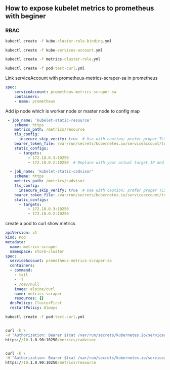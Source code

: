 ## How to expose kubelet metrics to prometheus with beginer


### RBAC
```cmd
kubectl create -f kube-cluster-role-binding.yml

kubectl create -f kube-services-account.yml

kubectl create -f metrics-cluster-role.yml

kubectl create -f pod-test-curl.yml
```

Link serviceAccount with prometheus-metrics-scraper-sa in prometheus



```yaml
spec:
    serviceAccount: prometheus-metrics-scraper-sa
    containers:
    - name: prometheus
```

Add ip node which is worker node or master node to config map

```yaml
 - job_name: 'kubelet-static-resource'
    scheme: https
    metrics_path: /metrics/resource
    tls_config:
      insecure_skip_verify: true  # Use with caution; prefer proper TLS in production
    bearer_token_file: /var/run/secrets/kubernetes.io/serviceaccount/token
    static_configs:
      - targets:
          - 172.18.0.3:10250
          - 172.18.0.2:10250  # Replace with your actual target IP and port

  - job_name: 'kubelet-static-cadvisor'
    scheme: https
    metrics_path: /metrics/cadvisor
    tls_config:
      insecure_skip_verify: true  # Use with caution; prefer proper TLS in production
    bearer_token_file: /var/run/secrets/kubernetes.io/serviceaccount/token
    static_configs:
      - targets:
          - 172.18.0.3:10250
          - 172.18.0.2:10250
```

create a pod to curl show metrics

```yaml
apiVersion: v1
kind: Pod
metadata:
  name: metrics-scraper
  namespace: storm-cluster
spec:
  serviceAccount: prometheus-metrics-scraper-sa
  containers:
  - command:
    - tail
    - -f
    - /dev/null
    image: alpine/curl
    name: metrics-scraper
    resources: {}
  dnsPolicy: ClusterFirst
  restartPolicy: Always
```


```cmd
kubectl create -f pod-test-curl.yml


curl -k \
-H "Authorization: Bearer $(cat /var/run/secrets/kubernetes.io/serviceaccount/token)"  \
https://10.1.0.90:10250/metrics/cadvisor


curl -k \
-H "Authorization: Bearer $(cat /var/run/secrets/kubernetes.io/serviceaccount/token)"  \
https://10.1.0.90:10250/metrics/resource
```